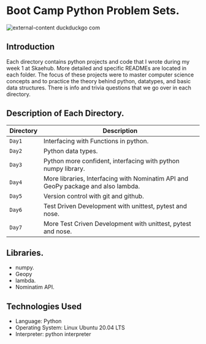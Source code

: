 # Boot Camp Python Problem Sets.

![external-content duckduckgo com](https://user-images.githubusercontent.com/35099243/123505848-f4172600-d669-11eb-8864-97080a4f447f.jpeg)

## Introduction

Each directory contains python projects and code that I wrote during my week 1 at Skaehub. More detailed and specific READMEs are located in each folder. The focus of these projects were to master computer science concepts and to practice the theory behind python, datatypes, and basic data structures. There is info and trivia questions that we go over in each directory.

## Description of Each Directory.

| Directory | Description |
| --- | --- |
| ```Day1``` | Interfacing with Functions in python. |
| ```Day2``` | Python data types. |
| ```Day3``` | Python more confident, interfacing with python numpy library. |
| ```Day4``` | More libraries, Interfacing with Nominatim API and GeoPy package and also lambda. |
| ```Day5``` | Version control with git and github. |
| ```Day6``` | Test Driven Development with unittest, pytest and nose. |
| ```Day7``` | More Test Criven Development with unittest, pytest and nose. |

## Libraries.

* numpy.
* Geopy
* lambda.
* Nominatim API.

## Technologies Used

* Language: Python
* Operating System: Linux Ubuntu 20.04 LTS
* Interpreter: python interpreter

